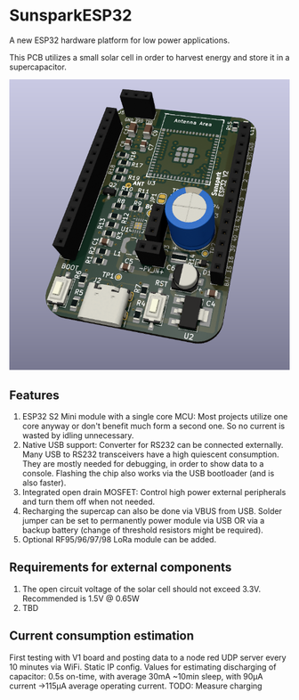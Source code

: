 # SunsparkESP32
A new ESP32 hardware platform for low power applications.

This PCB utilizes a small solar cell in order to harvest energy and store it in a supercapacitor.

![image info](doc/V2/pcb_render.PNG)

## Features
1. ESP32 S2 Mini module with a single core MCU: Most projects utilize one core anyway or don't benefit much form a second one. So no current is wasted by idling unnecessary.
2. Native USB support: Converter for RS232 can be connected externally. Many USB to RS232 transceivers have a high quiescent consumption. They are mostly needed for debugging, in order to show data to a console. Flashing the chip also works via the USB bootloader (and is also faster).
3. Integrated open drain MOSFET: Control high power external peripherals and turn them off when not needed.
4. Recharging the supercap can also be done via VBUS from USB. Solder jumper can be set to permanently power module via USB OR via a backup battery (change of threshold resistors might be required).
5. Optional RF95/96/97/98 LoRa module can be added.

## Requirements for external components
1. The open circuit voltage of the solar cell should not exceed 3.3V. Recommended is 1.5V @ 0.65W
2. TBD

## Current consumption estimation
First testing with V1 board and posting data to a node red UDP server every 10 minutes via WiFi. Static IP config.
Values for estimating discharging of capacitor:
0.5s on-time, with average 30mA
~10min sleep, with 90µA current
->115µA average operating current. TODO: Measure charging

